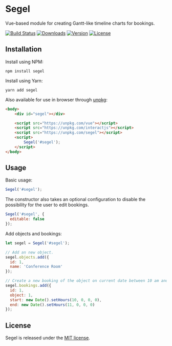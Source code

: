 # Segel

Vue-based module for creating Gantt-like timeline charts for bookings.

[![Build Status](https://img.shields.io/travis/mikaeljorhult/segel.svg)](https://travis-ci.org/mikaeljorhult/segel)
[![Downloads](https://img.shields.io/npm/dt/segel.svg)](https://www.npmjs.com/package/segel)
[![Version](https://img.shields.io/npm/v/segel.svg)](https://www.npmjs.com/package/segel)
[![License](https://img.shields.io/npm/l/segel.svg)](http://mikaeljorhult.mit-license.org)

## Installation
Install using NPM:
```
npm install segel
```

Install using Yarn:
```
yarn add segel
```

Also available for use in browser through [unpkg](https://unpkg.com):
```html
<body>
    <div id="segel"></div>

    <script src="https://unpkg.com/vue"></script>
    <script src="https://unpkg.com/interactjs"></script>
    <script src="https://unpkg.com/segel"></script>
    <script>
        Segel('#segel');
    </script>
</body>
```

## Usage
Basic usage:
```javascript
Segel('#segel');
```

The constructor also takes an optional configuration to disable the possibility for the user to edit bookings.
```javascript
Segel('#segel', {
  editable: false
});
```

Add objects and bookings:
```javascript
let segel = Segel('#segel');

// Add an new object.
segel.objects.add({
  id: 1,
  name: 'Conference Room'
});

// Create a new booking of the object on current date between 10 am and 11 am.
segel.bookings.add({
  id: 1,
  object: 1,
  start: new Date().setHours(10, 0, 0, 0),
  end: new Date().setHours(11, 0, 0, 0)
});
```

## License
Segel is released under the [MIT license](http://mikaeljorhult.mit-license.org).
